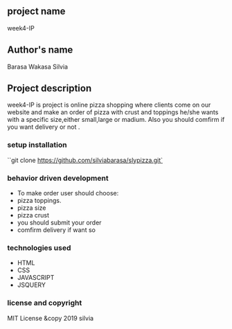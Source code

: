 ## project name
week4-IP
## Author's name
Barasa Wakasa Silvia

## Project description
week4-IP is project is online pizza shopping where clients come on our website and make an order of pizza with crust and toppings he/she wants with a specific size,either small,large or madium. Also you should comfirm if you want delivery or not . 
### setup installation
``git clone https://github.com/silviabarasa/slypizza.git`
### behavior driven development
* To make order user should choose:
* pizza toppings.
* pizza size
* pizza crust
* you should submit your order
* comfirm delivery if want so
### technologies used
* HTML
* CSS
*  JAVASCRIPT
* JSQUERY

### license and copyright
MIT License &copy 2019 silvia